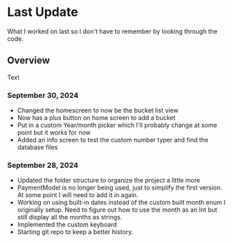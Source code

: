 # Last Update

What I worked on last so I don't have to remember by looking through the code.

## Overview

<!--@START_MENU_TOKEN@-->Text<!--@END_MENU_TOKEN@-->

### September 30, 2024

- Changed the homescreen to now be the bucket list view
- Now has a plus button on home screen to add a bucket
- Put in a custom Year/month picker which I'll probably change at some point but it works for now
- Added an info screen to test the custom number typer and find the database files

### September 28, 2024

- Updated the folder structure to organize the project a little more
- PaymentModel is no longer being used, just to simplify the first version. At some point I will need to add it in again.
- Working on using built-in dates instead of the custom built month enum I originally setup. Need to figure out how to use the month as an Int but still display all the months as strings.
- Implemented the custom keyboard
- Starting git repo to keep a better history.
